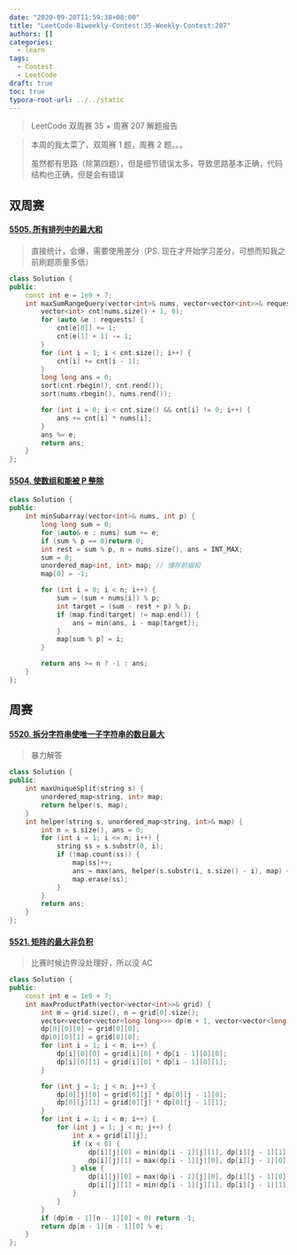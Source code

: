 ```yaml
---
date: "2020-09-20T11:59:38+08:00"
title: "LeetCode-Biweekly-Contest:35-Weekly-Contest:207"
authors: []
categories:
  - learn
tags:
  - Contest
  - LeetCode
draft: true
toc: true
typora-root-url: ../../static
---
```


> LeetCode 双周赛 35 + 周赛 207 解题报告

<!--more-->

> 本周的我太菜了，双周赛 1 题，周赛 2 题。。。
>
> 虽然都有思路（除第四题），但是细节错误太多，导致思路基本正确，代码结构也正确，但是会有错误

## 双周赛

#### [5505. 所有排列中的最大和](https://leetcode-cn.com/problems/maximum-sum-obtained-of-any-permutation/)

> 直接统计，会爆，需要使用差分（PS. 现在才开始学习差分，可想而知我之前刷题质量多低）

```cpp
class Solution {
public:
    const int e = 1e9 + 7;
    int maxSumRangeQuery(vector<int>& nums, vector<vector<int>>& requests) {
        vector<int> cnt(nums.size() + 1, 0);
        for (auto &e : requests) {
            cnt[e[0]] += 1;
            cnt[e[1] + 1] -= 1;
        }
        for (int i = 1; i < cnt.size(); i++) {
            cnt[i] += cnt[i - 1];
        }
        long long ans = 0;
        sort(cnt.rbegin(), cnt.rend());
        sort(nums.rbegin(), nums.rend());

        for (int i = 0; i < cnt.size() && cnt[i] != 0; i++) {
            ans += cnt[i] * nums[i];
        }
        ans %= e;
        return ans;
    }
};
```

#### [5504. 使数组和能被 P 整除](https://leetcode-cn.com/problems/make-sum-divisible-by-p/)

```cpp
class Solution {
public:
    int minSubarray(vector<int>& nums, int p) {
        long long sum = 0;
        for (auto& e : nums) sum += e;
        if (sum % p == 0)return 0;
        int rest = sum % p, n = nums.size(), ans = INT_MAX;
        sum = 0;
        unordered_map<int, int> map; // 储存前缀和
        map[0] = -1;

        for (int i = 0; i < n; i++) {
            sum = (sum + nums[i]) % p;
            int target = (sum - rest + p) % p;
            if (map.find(target) != map.end()) {
                ans = min(ans, i - map[target]);
            }
            map[sum % p] = i;
        }

        return ans >= n ? -1 : ans;
    }
};
```

## 周赛

#### [5520. 拆分字符串使唯一子字符串的数目最大](https://leetcode-cn.com/problems/split-a-string-into-the-max-number-of-unique-substrings/)

> 暴力解答

```cpp
class Solution {
public:
    int maxUniqueSplit(string s) {
        unordered_map<string, int> map;
        return helper(s, map);
    }
    int helper(string s, unordered_map<string, int>& map) {
        int n = s.size(), ans = 0;
        for (int i = 1; i <= n; i++) {
            string ss = s.substr(0, i);
            if (!map.count(ss)) {
                map[ss]++;
                ans = max(ans, helper(s.substr(i, s.size() - i), map) + 1);
                map.erase(ss);
            }
        }
        return ans;
    }
};
```

#### [5521. 矩阵的最大非负积](https://leetcode-cn.com/problems/maximum-non-negative-product-in-a-matrix/)

> 比赛时候边界没处理好，所以没 AC

```cpp
class Solution {
public:
    const int e = 1e9 + 7;
    int maxProductPath(vector<vector<int>>& grid) {
        int m = grid.size(), n = grid[0].size();
        vector<vector<vector<long long>>> dp(m + 1, vector<vector<long long>> (n + 1, vector<long long> (2, 0)));
        dp[0][0][0] = grid[0][0];
        dp[0][0][1] = grid[0][0];
        for (int i = 1; i < m; i++) {
            dp[i][0][0] = grid[i][0] * dp[i - 1][0][0];
            dp[i][0][1] = grid[i][0] * dp[i - 1][0][1];
        }

        for (int j = 1; j < n; j++) {
            dp[0][j][0] = grid[0][j] * dp[0][j - 1][0];
            dp[0][j][1] = grid[0][j] * dp[0][j - 1][1];
        }
        for (int i = 1; i < m; i++) {
            for (int j = 1; j < n; j++) {
                int x = grid[i][j];
                if (x < 0) {
                    dp[i][j][0] = min(dp[i - 1][j][1], dp[i][j - 1][1]) * x;
                    dp[i][j][1] = max(dp[i - 1][j][0], dp[i][j - 1][0]) * x;
                } else {
                    dp[i][j][0] = max(dp[i - 1][j][0], dp[i][j - 1][0]) * x;
                    dp[i][j][1] = min(dp[i - 1][j][1], dp[i][j - 1][1]) * x;
                }
            }
        }
        if (dp[m - 1][n - 1][0] < 0) return -1;
        return dp[m - 1][n - 1][0] % e;
    }
};
```

